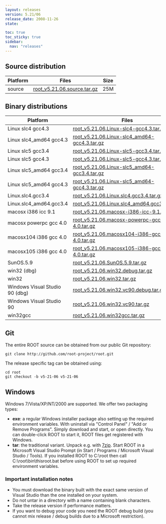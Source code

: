```yaml
---
layout: releases
version: 5.21/06
release_date: 2008-11-26
state:

toc: true
toc_sticky: true
sidebar:
  nav: "releases"
---
```



## Source distribution

| Platform       | Files | Size |
|-----------|-------|-----|
| source | [root_v5.21.06.source.tar.gz](https://root.cern/download/root_v5.21.06.source.tar.gz) |  25M |


## Binary distributions

| Platform       | Files | Size |
|-----------|-------|-----|
| Linux slc4 gcc4.3 | [root_v5.21.06.Linux-slc4-gcc4.3.tar.gz](https://root.cern/download/root_v5.21.06.Linux-slc4-gcc4.3.tar.gz) |  48M |
| Linux slc4_amd64 gcc4.3 | [root_v5.21.06.Linux-slc4_amd64-gcc4.3.tar.gz](https://root.cern/download/root_v5.21.06.Linux-slc4_amd64-gcc4.3.tar.gz) |  49M |
| Linux slc5 gcc3.4 | [root_v5.21.06.Linux-slc5-gcc3.4.tar.gz](https://root.cern/download/root_v5.21.06.Linux-slc5-gcc3.4.tar.gz) |  47M |
| Linux slc5 gcc4.3 | [root_v5.21.06.Linux-slc5-gcc4.3.tar.gz](https://root.cern/download/root_v5.21.06.Linux-slc5-gcc4.3.tar.gz) |  48M |
| Linux slc5_amd64 gcc3.4 | [root_v5.21.06.Linux-slc5_amd64-gcc3.4.tar.gz](https://root.cern/download/root_v5.21.06.Linux-slc5_amd64-gcc3.4.tar.gz) |  49M |
| Linux slc5_amd64 gcc4.3 | [root_v5.21.06.Linux-slc5_amd64-gcc4.3.tar.gz](https://root.cern/download/root_v5.21.06.Linux-slc5_amd64-gcc4.3.tar.gz) |  49M |
| Linux.slc4.gcc3.4 | [root_v5.21.06.Linux.slc4.gcc3.4.tar.gz](https://root.cern/download/root_v5.21.06.Linux.slc4.gcc3.4.tar.gz) |  48M |
| Linux.slc4_amd64.gcc3.4 | [root_v5.21.06.Linux.slc4_amd64.gcc3.4.tar.gz](https://root.cern/download/root_v5.21.06.Linux.slc4_amd64.gcc3.4.tar.gz) |  49M |
| macosx i386 icc 9.1 | [root_v5.21.06.macosx-i386-icc-9.1.tar.gz](https://root.cern/download/root_v5.21.06.macosx-i386-icc-9.1.tar.gz) |  48M |
| macosx powerpc gcc 4.0 | [root_v5.21.06.macosx-powerpc-gcc-4.0.tar.gz](https://root.cern/download/root_v5.21.06.macosx-powerpc-gcc-4.0.tar.gz) |  45M |
| macosx104 i386 gcc 4.0 | [root_v5.21.06.macosx104-i386-gcc-4.0.tar.gz](https://root.cern/download/root_v5.21.06.macosx104-i386-gcc-4.0.tar.gz) |  45M |
| macosx105 i386 gcc 4.0 | [root_v5.21.06.macosx105-i386-gcc-4.0.tar.gz](https://root.cern/download/root_v5.21.06.macosx105-i386-gcc-4.0.tar.gz) |  36M |
| SunOS.5.9 | [root_v5.21.06.SunOS.5.9.tar.gz](https://root.cern/download/root_v5.21.06.SunOS.5.9.tar.gz) |  51M |
| win32 (dbg) | [root_v5.21.06.win32.debug.tar.gz](https://root.cern/download/root_v5.21.06.win32.debug.tar.gz) |  85M |
| win32 | [root_v5.21.06.win32.tar.gz](https://root.cern/download/root_v5.21.06.win32.tar.gz) |  45M |
| Windows Visual Studio 90 (dbg) | [root_v5.21.06.win32.vc90.debug.tar.gz](https://root.cern/download/root_v5.21.06.win32.vc90.debug.tar.gz) | 109M |
| Windows Visual Studio 90 | [root_v5.21.06.win32.vc90.tar.gz](https://root.cern/download/root_v5.21.06.win32.vc90.tar.gz) |  47M |
| win32gcc | [root_v5.21.06.win32gcc.tar.gz](https://root.cern/download/root_v5.21.06.win32gcc.tar.gz) |  49M |


## Git
The entire ROOT source can be obtained from our public Git repository:

~~~
git clone http://github.com/root-project/root.git
~~~
The release specific tag can be obtained using:
~~~
cd root
git checkout -b v5-21-06 v5-21-06
~~~


## Windows
Windows 7/Vista/XP/NT/2000 are supported. We offer two packaging types:

 * **exe**: a regular Windows installer package also setting up the required environment variables. With uninstall via "Control Panel" / "Add or Remove Programs". Simply download and start, or open directly. You can double-click ROOT to start it, ROOT files get registered with Windows.
 * **tar**: the traditional variant. Unpack e.g. with [7zip](https://www.7-zip.org). Start ROOT in a Microsoft Visual Studio Prompt (in Start / Programs / Microsoft Visual Studio / Tools). If you installed ROOT to C:\root then call C:\root\bin\thisroot.bat before using ROOT to set up required environment variables.

### Important installation notes
 * You must download the binary built with the exact same version of Visual Studio than the one installed on your system.
 * Do not untar in a directory with a name containing blank characters.
 * Take the release version if performance matters.
 * If you want to debug your code you need the ROOT debug build (you cannot mix release / debug builds due to a Microsoft restriction).


